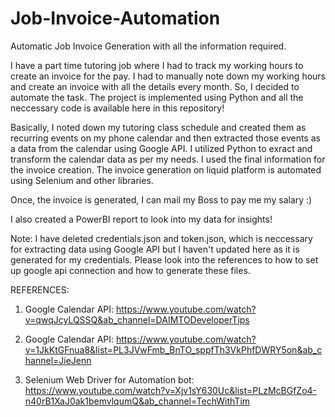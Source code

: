 # Job-Invoice-Automation
Automatic Job Invoice Generation with all the information required.

I have a part time tutoring job where I had to track my working hours to create an invoice for the pay. I had to manually note down my working hours and create an invoice with all the details every month. So, I decided to automate the task. The project is implemented using Python and all the neccessary code is available here in this repository!

Basically, I noted down my tutoring class schedule and created them as recurring events on my phone calendar and then extracted those events as a data from the calendar using Google API. I utilized Python to exract and transform the calendar data as per my needs. I used the final information for the invoice creation. The invoice generation on liquid platform is automated using Selenium and other libraries.

Once, the invoice is generated, I can mail my Boss to pay me my salary :)

I also created a PowerBI report to look into my data for insights!

Note:
I have deleted credentials.json and token.json, which is neccessary for extracting data using Google API but I haven't updated here as it is generated for my credentials. Please look into the references to how to set up google api connection and how to generate these files.


REFERENCES:

1. Google Calendar API: https://www.youtube.com/watch?v=qwqJcyLQSSQ&ab_channel=DAIMTODeveloperTips

2. Google Calendar API: https://www.youtube.com/watch?v=1JkKtGFnua8&list=PL3JVwFmb_BnTO_sppfTh3VkPhfDWRY5on&ab_channel=JieJenn

3. Selenium Web Driver for Automation bot: https://www.youtube.com/watch?v=Xjv1sY630Uc&list=PLzMcBGfZo4-n40rB1XaJ0ak1bemvlqumQ&ab_channel=TechWithTim
